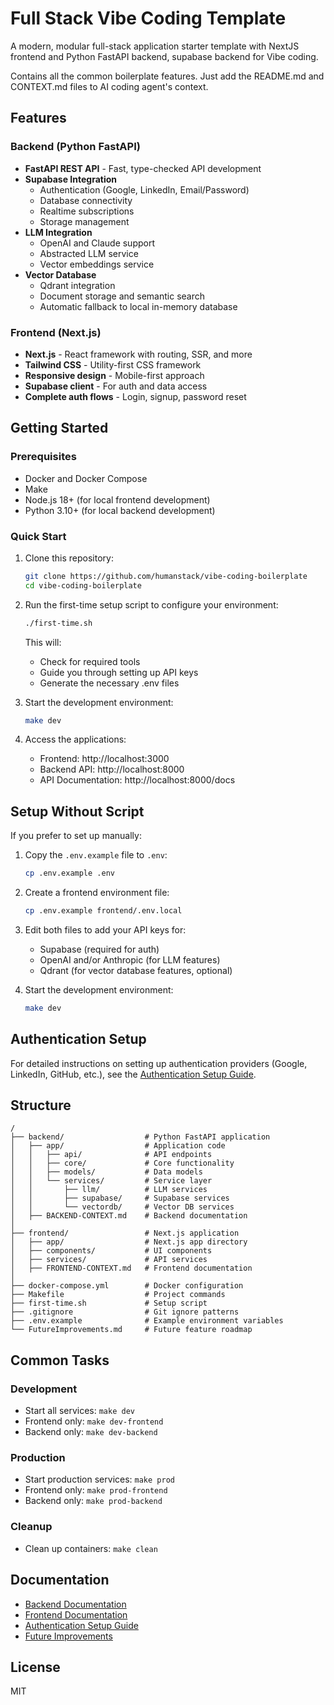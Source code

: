 # Full Stack Vibe Coding Template

A modern, modular full-stack application starter template with NextJS frontend and Python FastAPI backend, supabase backend for Vibe coding.

Contains all the common boilerplate features. Just add the README.md and CONTEXT.md files to AI coding agent's context.

## Features

### Backend (Python FastAPI)
- **FastAPI REST API** - Fast, type-checked API development
- **Supabase Integration**
  - Authentication (Google, LinkedIn, Email/Password)
  - Database connectivity
  - Realtime subscriptions
  - Storage management
- **LLM Integration**
  - OpenAI and Claude support
  - Abstracted LLM service
  - Vector embeddings service
- **Vector Database**
  - Qdrant integration
  - Document storage and semantic search
  - Automatic fallback to local in-memory database

### Frontend (Next.js)
- **Next.js** - React framework with routing, SSR, and more
- **Tailwind CSS** - Utility-first CSS framework
- **Responsive design** - Mobile-first approach
- **Supabase client** - For auth and data access
- **Complete auth flows** - Login, signup, password reset

## Getting Started

### Prerequisites
- Docker and Docker Compose
- Make
- Node.js 18+ (for local frontend development)
- Python 3.10+ (for local backend development)

### Quick Start

1. Clone this repository:
   ```bash
   git clone https://github.com/humanstack/vibe-coding-boilerplate
   cd vibe-coding-boilerplate
   ```

2. Run the first-time setup script to configure your environment:
   ```bash
   ./first-time.sh
   ```
   This will:
   - Check for required tools
   - Guide you through setting up API keys
   - Generate the necessary .env files

3. Start the development environment:
   ```bash
   make dev
   ```

4. Access the applications:
   - Frontend: http://localhost:3000
   - Backend API: http://localhost:8000
   - API Documentation: http://localhost:8000/docs

## Setup Without Script

If you prefer to set up manually:

1. Copy the `.env.example` file to `.env`:
   ```bash
   cp .env.example .env
   ```

2. Create a frontend environment file:
   ```bash
   cp .env.example frontend/.env.local
   ```

3. Edit both files to add your API keys for:
   - Supabase (required for auth)
   - OpenAI and/or Anthropic (for LLM features)
   - Qdrant (for vector database features, optional)

4. Start the development environment:
   ```bash
   make dev
   ```

## Authentication Setup

For detailed instructions on setting up authentication providers (Google, LinkedIn, GitHub, etc.), see the [Authentication Setup Guide](./AuthSetup.md).

## Structure

```
/
├── backend/                  # Python FastAPI application
│   ├── app/                  # Application code
│   │   ├── api/              # API endpoints
│   │   ├── core/             # Core functionality
│   │   ├── models/           # Data models
│   │   └── services/         # Service layer
│   │       ├── llm/          # LLM services
│   │       ├── supabase/     # Supabase services
│   │       └── vectordb/     # Vector DB services
│   ├── BACKEND-CONTEXT.md    # Backend documentation
│
├── frontend/                 # Next.js application
│   ├── app/                  # Next.js app directory
│   ├── components/           # UI components
│   ├── services/             # API services
│   ├── FRONTEND-CONTEXT.md   # Frontend documentation
│
├── docker-compose.yml        # Docker configuration
├── Makefile                  # Project commands
├── first-time.sh             # Setup script
├── .gitignore                # Git ignore patterns
├── .env.example              # Example environment variables
└── FutureImprovements.md     # Future feature roadmap
```

## Common Tasks

### Development

- Start all services: `make dev`
- Frontend only: `make dev-frontend`
- Backend only: `make dev-backend`

### Production

- Start production services: `make prod`
- Frontend only: `make prod-frontend`
- Backend only: `make prod-backend`

### Cleanup

- Clean up containers: `make clean`

## Documentation

- [Backend Documentation](./backend/BACKEND-CONTEXT.md)
- [Frontend Documentation](./frontend/FRONTEND-CONTEXT.md)
- [Authentication Setup Guide](./AuthSetup.md)
- [Future Improvements](./FutureImprovements.md)

## License

MIT
